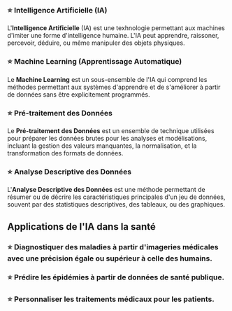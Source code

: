### :star: Intelligence Artificielle (IA)
L'**Intelligence Artificielle** (IA) est une texhnologie permettant aux machines d'imiter une forme d'intelligence humaine. L'IA peut apprendre, raissoner, percevoir, déduire, ou même manipuler des objets physiques.

### :star: Machine Learning (Apprentissage Automatique)
Le **Machine Learning** est un sous-ensemble de l'IA qui comprend les méthodes permettant aux systèmes d'apprendre et de s'améliorer à partir de données sans être explicitement programmés.

### :star: Pré-traitement des Données
Le **Pré-traitement des Données** est un ensemble de technique utilisées pour préparer les données brutes pour les analyses et modélisations, incluant la gestion des valeurs manquantes, la normalisation, et la transformation des formats de données.

### :star: Analyse Descriptive des Données
L'**Analyse Descriptive des Données** est une méthode permettant de résumer ou de décrire les caractéristiques principales d'un jeu de données, souvent par des statistiques descriptives, des tableaux, ou des graphiques.

## Applications de l'IA dans la santé

### :star: Diagnostiquer des maladies à partir d'imageries médicales avec une précision égale ou supérieur à celle des humains.

### :star: Prédire les épidémies à partir de données de santé publique.

### :star: Personnaliser les traitements médicaux pour les patients.









